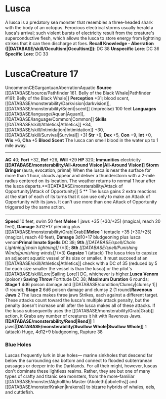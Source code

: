 ﻿---
ac: '40'
alignment: CE
charisma: '+5'
constitution: '+9'
creature_ability:
- All-Around Vision
- Attack of Opportunity
- Blood Scent
- Capsize
- Lusca Venom
- Ravenous Jaws
- ''
- Rend
- Storm Bringer
- Swallow Whole
dexterity: '+5'
fortitude: '+32'
hp: '320'
id: '1010'
immunity:
- electricity
intelligence: '+0'
land_speed: '10'
language:
- '[[DATABASE/language/Aquan|Aquan]]'
- '[[DATABASE/language/Common|Common]]'
level: '17'
max_speed: '50'
name: Lusca
perception: '+31'
rarity: Uncommon
reflex: '+26'
sense:
- blood scent
- '[[DATABASE/monsterability/Darkvision|darkvision]]'
- '[[DATABASE/monsterability/Scent|scent]] (imprecise) 100 feet'
size: Gargantuan
skill:
- '[[DATABASE/skill/Athletics|Athletics]] +34'
- '[[DATABASE/skill/Intimidation|Intimidation]] +30'
- '[[DATABASE/skill/Survival|Survival]] +31'
source: '[[DATABASE/source/Pathfinder 161. Belly of the Black Whale|Pathfinder #161:
  Belly of the Black Whale]]'
speed:
- 10 feet
- swim 50 feet
spell:
- '[[DATABASE/spell/Chain Lightning|Chain Lightning]]'
- '[[DATABASE/spell/Punishing Winds|Punishing Winds]]'
strength: '+9'
strength_req: '9'
strongest_save:
- Fortitude
swim_speed: '50'
trait:
- '[[DATABASE/trait/Aberration|Aberration]]'
- '[[DATABASE/trait/Aquatic|Aquatic]]'
- '[[DATABASE/trait/Uncommon|Uncommon]]'
type: Creature
vision: Darkvision
weakest_save:
- Reflex
will: '+29'
wisdom: '+6'

---
# Lusca

A lusca is a predatory sea monster that resembles a three-headed shark with the body of an octopus. Ferocious electrical storms usually herald a lusca's arrival; such violent bursts of electricity result from the creature's superconductive flesh, which allows the lusca to store energy from lightning strikes that it can then discharge at foes.
**Recall Knowledge - Aberration ([[DATABASE/skill/Occultism|Occultism]])**: DC 38
**Unspecific Lore**: DC 36
**Specific Lore**: DC 33

# Lusca<span class="item-type">Creature 17</span>

<span class="trait-uncommon item-trait">Uncommon</span><span class="trait-alignment item-trait">CE</span><span class="trait-size item-trait">Gargantuan</span><span class="item-trait">Aberration</span><span class="item-trait">Aquatic</span>
**Source** [[DATABASE/source/Pathfinder 161. Belly of the Black Whale|Pathfinder #161: Belly of the Black Whale]]
**Perception** +31; blood scent, [[DATABASE/monsterability/Darkvision|darkvision]], [[DATABASE/monsterability/Scent|scent]] (imprecise) 100 feet
**Languages** [[DATABASE/language/Aquan|Aquan]], [[DATABASE/language/Common|Common]]
**Skills** [[DATABASE/skill/Athletics|Athletics]] +34, [[DATABASE/skill/Intimidation|Intimidation]] +30, [[DATABASE/skill/Survival|Survival]] +31
**Str** +9, **Dex** +5, **Con** +9, **Int** +0, **Wis** +6, **Cha** +5
**Blood Scent** The lusca can smell blood in the water up to 1 mile away.

---
**AC** 40; **Fort** +32, **Ref** +26, **Will** +29
**HP** 320; **Immunities** electricity
<span class="in-box-ability">**[[DATABASE/monsterability/All-Around Vision|All-Around Vision]]** </span><span class="in-box-ability">**Storm Bringer** (aura, evocation, primal) When the lusca is near the surface for more than 1 hour, clouds appear and deliver a thunderstorm with a 2-mile radius centered on its location. The weather returns to normal 1 hour after the lusca departs.</span><span class="in-box-ability">**[[DATABASE/monsterability/Attack of Opportunity|Attack of Opportunity]] <span class="action-icon">5</span> ** The lusca gains 2 extra reactions at the start of each of its turns that it can use only to make an Attack of Opportunity with its jaws. It can't use more than one Attack of Opportunity triggered by the same action.</span>

---
**Speed** 10 feet, swim 50 feet
<span class="in-box-ability">**Melee** <span class="action-icon">1</span> jaws +35 [+30/+25] (magical, reach 20 feet), **Damage** 3d12+17 piercing plus [[DATABASE/monsterability/Grab|Grab]]</span><span class="in-box-ability">**Melee** <span class="action-icon">1</span> tentacle +35 [+30/+25] (magical, reach 40 feet), **Damage** 3d10+17 bludgeoning plus lusca venom</span>**Primal Innate Spells** DC 38; **9th** _[[DATABASE/spell/Chain Lightning|chain lightning]]_ (×3); **8th** _[[DATABASE/spell/Punishing Winds|punishing winds]]_ (×3)
<span class="in-box-ability">**Capsize** <span class="action-icon">1</span> (attack) The lusca tries to capsize an adjacent aquatic vessel of its size or smaller. It must succeed at an [[DATABASE/skill/Athletics|Athletics]] check with a DC of 35 (reduced by 5 for each size smaller the vessel is than the lusca) or the pilot's [[DATABASE/skill/Lore|Sailing Lore]] DC, whichever is higher.</span><span class="in-box-ability">**Lusca Venom** (poison) **Saving Throw** Fortitude DC 38; **Maximum Duration** 6 rounds; **Stage 1** 4d6 poison damage and [[DATABASE/condition/Clumsy|clumsy 1]] (1 round); **Stage 2** 6d6 poison damage and clumsy 2 (1 round)</span><span class="in-box-ability">**Ravenous Jaws** <span class="action-icon">2</span> The lusca makes three jaws Strikes, each against a different target. These attacks count toward the lusca's multiple attack penalty, but the penalty doesn't increase until after the lusca makes all of these attacks. If the lusca subsequently uses the [[DATABASE/monsterability/Grab|Grab]] action, it Grabs any number of creatures it hit with Ravenous Jaws.</span><span class="in-box-ability">**[[DATABASE/monsterability/Rend|Rend]]** <span class="action-icon">1</span> jaws</span><span class="in-box-ability">**[[DATABASE/monsterability/Swallow Whole|Swallow Whole]]** <span class="action-icon">1</span> (attack) Huge, 4d12+9 bludgeoning, Rupture 38</span>

###  Blue Holes

Luscas frequently lurk in blue holes— marine sinkholes that descend far below the surrounding sea bottom and connect to flooded subterranean passages or deeper into the Darklands. For all their might, however, luscas don't dominate these lightless realms. Rather, they are but one of many types of crafty and titanic sea monsters, from the more-familiar [[DATABASE/monster/Alghollthu Master (Aboleth)|aboleths]] and [[DATABASE/monster/Kraken|krakens]] to bizarre hybrids of whales, eels, and cuttlefish.